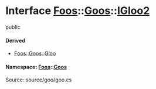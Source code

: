 # Interface [Foos](namespaceFoos.md)::[Goos](namespaceFoos_1_1Goos.md)::[IGloo2](interfaceFoos_1_1Goos_1_1IGloo2.md)
public




#### Derived
- [Foos](namespaceFoos.md)::[Goos](namespaceFoos_1_1Goos.md)::[Gloo](classFoos_1_1Goos_1_1Gloo.md)
#### Namespace: [Foos](namespaceFoos.md)::[Goos](namespaceFoos_1_1Goos.md)
Source: source/goo/goo.cs
